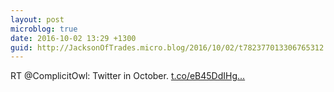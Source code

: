 ```yaml
---
layout: post
microblog: true
date: 2016-10-02 13:29 +1300
guid: http://JacksonOfTrades.micro.blog/2016/10/02/t782377013306765312.html
---
```

RT @ComplicitOwl: Twitter in October. [t.co/eB45DdIHg...](https://t.co/eB45DdIHgm)
